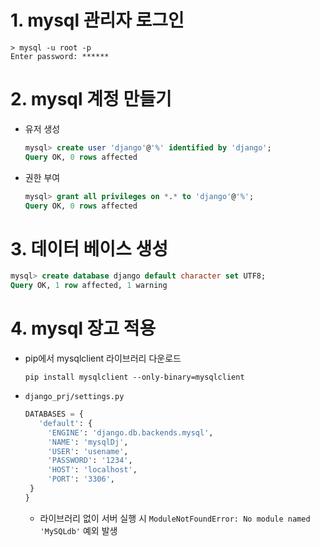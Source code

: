 # 1. mysql 관리자 로그인
```
> mysql -u root -p
Enter password: ******
```

# 2. mysql 계정 만들기
- 유저 생성
   ```sql
   mysql> create user 'django'@'%' identified by 'django';
   Query OK, 0 rows affected
   ```
- 권한 부여
   ```sql
   mysql> grant all privileges on *.* to 'django'@'%';
   Query OK, 0 rows affected
   ```
# 3. 데이터 베이스 생성
```sql
mysql> create database django default character set UTF8;
Query OK, 1 row affected, 1 warning
```

# 4. mysql 장고 적용
- pip에서 mysqlclient 라이브러리 다운로드
   ```
   pip install mysqlclient --only-binary=mysqlclient
   ```
   
- `django_prj/settings.py`
   ```py
   DATABASES = {
      'default': {
        'ENGINE': 'django.db.backends.mysql',
        'NAME': 'mysqlDj',
        'USER': 'usename',
        'PASSWORD': '1234',
        'HOST': 'localhost',
        'PORT': '3306',
    }
   }
   ```
   - 라이브러리 없이 서버 실행 시 `ModuleNotFoundError: No module named 'MySQLdb'` 예외 발생